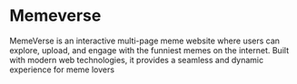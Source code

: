 # Memeverse
MemeVerse is an interactive multi-page meme website where users can explore, upload, and engage with the funniest memes on the internet. Built with modern web technologies, it provides a seamless and dynamic experience for meme lovers

